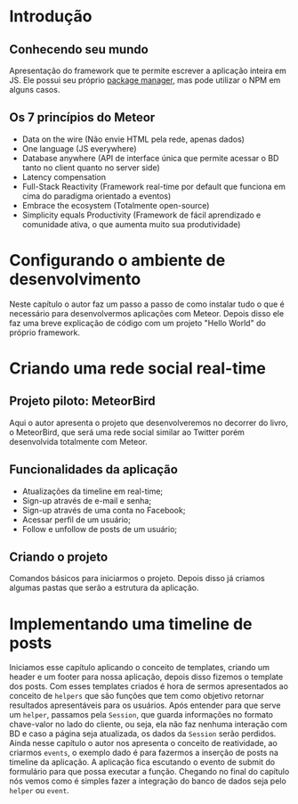 # Introdução

## Conhecendo seu mundo
Apresentação do framework que te permite escrever a aplicação inteira em JS.
Ele possui seu próprio [package manager](https://atmospherejs.com/), mas pode utilizar o NPM em alguns casos.

## Os 7 princípios do Meteor
- Data on the wire (Não envie HTML pela rede, apenas dados)
- One language (JS everywhere)
- Database anywhere (API de interface única que permite acessar o BD tanto no client quanto no server side)
- Latency compensation
- Full-Stack Reactivity (Framework real-time por default que funciona em cima do paradigma orientado a eventos)
- Embrace the ecosystem (Totalmente open-source)
- Simplicity equals Productivity (Framework de fácil aprendizado e comunidade ativa, o que aumenta muito sua produtividade)

# Configurando o ambiente de desenvolvimento
Neste capítulo o autor faz um passo a passo de como instalar tudo o que é necessário para desenvolvermos aplicações com Meteor.
Depois disso ele faz uma breve explicação de código com um projeto "Hello World" do próprio framework.

# Criando uma rede social real-time

## Projeto piloto: MeteorBird
Aqui o autor apresenta o projeto que desenvolveremos no decorrer do livro, o MeteorBird, que será uma rede social similar ao Twitter porém desenvolvida totalmente com Meteor.

## Funcionalidades da aplicação
- Atualizações da timeline em real-time;
- Sign-up através de e-mail e senha;
- Sign-up através de uma conta no Facebook;
- Acessar perfil de um usuário;
- Follow e unfollow de posts de um usuário;

## Criando o projeto
Comandos básicos para iniciarmos o projeto. Depois disso já criamos algumas pastas que serão a estrutura da aplicação.

# Implementando uma timeline de posts
Iniciamos esse capítulo aplicando o conceito de templates, criando um header e um footer para nossa aplicação, depois disso fizemos o template dos posts.
Com esses templates criados é hora de sermos apresentados ao conceito de `helpers` que são funções que tem como objetivo retornar resultados apresentáveis para os usuários.
Após entender para que serve um `helper`, passamos pela `Session`, que guarda informações no formato chave-valor no lado do cliente, ou seja, ela não faz nenhuma interação com BD e caso a página seja atualizada, os dados da `Session` serão perdidos.
Ainda nesse capítulo o autor nos apresenta o conceito de reatividade, ao criarmos `events`, o exemplo dado é para fazermos a inserção de posts na timeline da aplicação. A aplicação fica escutando o evento de submit do formulário para que possa executar a função.
Chegando no final do capítulo nós vemos como é simples fazer a integração do banco de dados seja pelo `helper` ou `event`.
